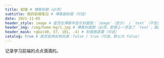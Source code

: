 ```yaml
---
title: 前端 # 博客标题（必须）
subtitle: 我的前端笔记 # 博客副标题（可选）
date: 2021-11-05
header_style: image # 是否在博客中显示封面图：`image`（显示） / `text`（不显示）（可选，默认为 `text`）
header_img: /img/home-bg/1.jpg # 博客封面图（必须，即使上一项选了 `text`，图片也需要在首页显示）
header_mask: rgba(40, 57, 101, .4) # 封面图遮罩（可选）
catalog: true # 是否启用右侧目录：false / true（可选，默认为 false）
---
```


记录学习前端的点点滴滴的。
